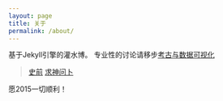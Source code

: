 ```yaml
---
layout: page
title: 关于
permalink: /about/
---
```


基于Jekyll引擎的灌水博。
专业性的讨论请移步[考古与数据可视化](http://www.prehistory.cn)

> <a href="http://www.prehistory.cn" target="_blank">史前</a>
> <a href="http://drawlot.sinaapp.com" target="_blank">求神问卜</a>


愿2015一切顺利！
